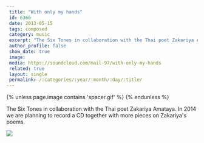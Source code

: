 ```yaml
---
 title: "With only my hands"
 id: 6366
 date: 2013-05-15
 tags: composed
 category: music
 excerpt: "The Six Tones in collaboration with the Thai poet Zakariya Amataya. In 2014 we are planning to record a CD together with more pieces on Zakariya's poems."
 author_profile: false
 show_date: true
 image: 
 media: https://soundcloud.com/mail-97/with-only-my-hands
 related: true
 layout: single
 permalink: /:categories/:year/:month/:day/:title/
---
```

{% unless page.image contains 'spacer.gif' %}
{% endunless %}

The Six Tones in collaboration with the Thai poet Zakariya Amataya. In 2014 we are planning to record a CD together with more pieces on Zakariya's poems.

![](https://soundcloud.com/mail-97/with-only-my-hands)
